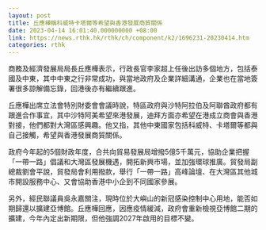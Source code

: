 ```yaml
---
layout: post
title: 丘應樺稱科威特卡塔爾等希望與香港發展商貿關係
date: 2023-04-14 16:01:40.000000000 +08:00
link: https://news.rthk.hk/rthk/ch/component/k2/1696231-20230414.htm
categories: rthk
---
```


商務及經濟發展局局長丘應樺表示，行政長官李家超上任後出訪多個地方，包括泰國及中東，其中中東之行非常成功，與當地政府及企業詳細溝通，企業也在當地簽署很多諒解備忘錄，回港後亦有繼續跟進。

丘應樺出席立法會特別財委會會議時說，特區政府與沙特阿拉伯及阿聯酋政府都有跟進合作事宜，其中沙特阿美希望來港發展，迪拜方面亦希望在港成立商會與香港對接，他們都對大灣區感興趣。他又指，其他中東國家包括科威特、卡塔爾等都與自己接觸，希望與香港發展商貿關係。

政府今年起的5個財政年度，合共向貿易發展局增撥5億5千萬元，協助企業把握「一帶一路」倡議和大灣區發展機遇，開拓新興市場，並加強環球推廣。貿發局副總裁劉會平說，貿發局會利用撥款，舉行「一帶一路」高峰論壇、在大灣區其他城市開設服務中心、又會協助香港中小企到不同國家參展。

另外，經民聯議員吳永嘉關注，現時位於大嶼山的新冠感染控制中心用地，能否如期歸還以擴建亞博館。丘應樺回應，因應疫情緩減，政府會重新檢視亞博館二期的擴建，今年內定出新期限，但他強調2027年啟用的目標不變。
